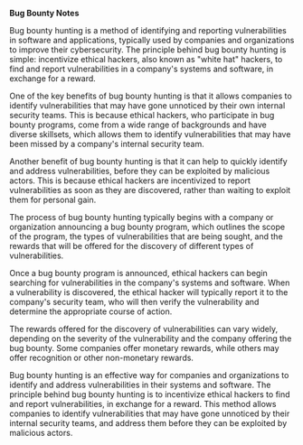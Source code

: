 <strong>Bug Bounty Notes</strong>

Bug bounty hunting is a method of identifying and reporting vulnerabilities in software and applications, typically used by companies and organizations to improve their cybersecurity. The principle behind bug bounty hunting is simple: incentivize ethical hackers, also known as "white hat" hackers, to find and report vulnerabilities in a company's systems and software, in exchange for a reward.

One of the key benefits of bug bounty hunting is that it allows companies to identify vulnerabilities that may have gone unnoticed by their own internal security teams. This is because ethical hackers, who participate in bug bounty programs, come from a wide range of backgrounds and have diverse skillsets, which allows them to identify vulnerabilities that may have been missed by a company's internal security team.

Another benefit of bug bounty hunting is that it can help to quickly identify and address vulnerabilities, before they can be exploited by malicious actors. This is because ethical hackers are incentivized to report vulnerabilities as soon as they are discovered, rather than waiting to exploit them for personal gain.

The process of bug bounty hunting typically begins with a company or organization announcing a bug bounty program, which outlines the scope of the program, the types of vulnerabilities that are being sought, and the rewards that will be offered for the discovery of different types of vulnerabilities.

Once a bug bounty program is announced, ethical hackers can begin searching for vulnerabilities in the company's systems and software. When a vulnerability is discovered, the ethical hacker will typically report it to the company's security team, who will then verify the vulnerability and determine the appropriate course of action.

The rewards offered for the discovery of vulnerabilities can vary widely, depending on the severity of the vulnerability and the company offering the bug bounty. Some companies offer monetary rewards, while others may offer recognition or other non-monetary rewards.

Bug bounty hunting is an effective way for companies and organizations to identify and address vulnerabilities in their systems and software. The principle behind bug bounty hunting is to incentivize ethical hackers to find and report vulnerabilities, in exchange for a reward. This method allows companies to identify vulnerabilities that may have gone unnoticed by their internal security teams, and address them before they can be exploited by malicious actors.